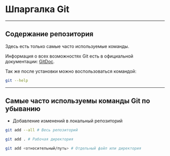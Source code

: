 # Шпаргалка Git

----


## Содержание репозитория

Здесь есть только самые часто используемые команды.

Информация о всех возможностях Git есть в официальной документации: [GitDoc](https://git-scm.com/doc).

Так же после установки можно воспользоваться командой:
```bash
git --help
```

----


## Самые часто используемы команды Git по убыванию

* Добавление изменений в локальный репозиторий

```bash
git add --all # Весь репозиторий
```
```bash
git add . # Рабочая директория
```
```bash
git add <относительный/путь> # Отдельный файл или директория
```



